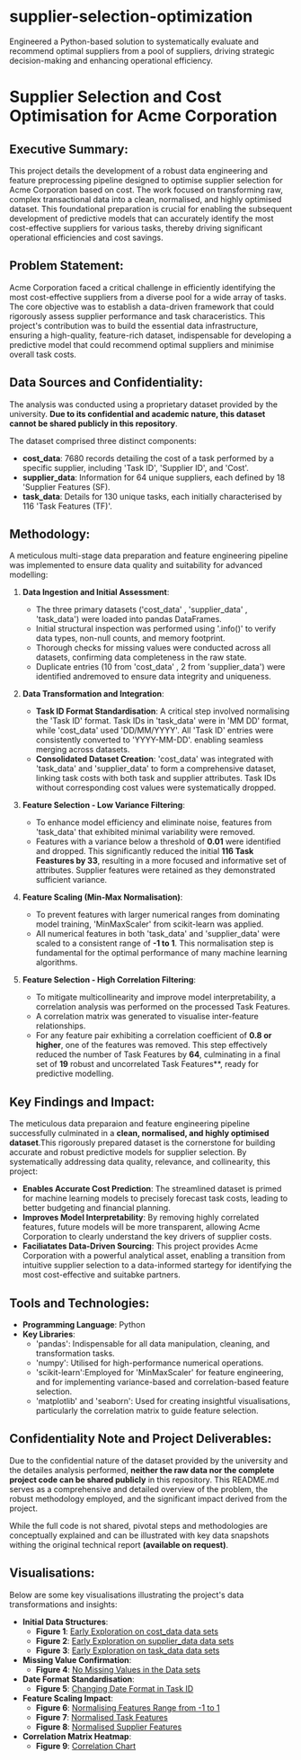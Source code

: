 # supplier-selection-optimization
Engineered a Python-based solution to systematically evaluate and recommend optimal suppliers from a pool of suppliers, driving strategic decision-making and enhancing operational efficiency.

# Supplier Selection and Cost Optimisation for Acme Corporation

## Executive Summary:
This project details the development of a robust data engineering and feature preprocessing pipeline designed to optimise supplier selection for Acme Corporation based on cost. The work focused on transforming raw, complex transactional data into a clean, normalised, and highly optimised dataset. This foundational preparation is crucial for enabling the subsequent development of predictive models that can accurately identify the most cost-effective suppliers for various tasks, thereby driving significant operational efficiencies and cost savings. 

## Problem Statement:
Acme Corporation faced a critical challenge in efficiently identifying the most cost-effective suppliers from a diverse pool for a wide array of tasks. The core objective was to establish a data-driven framework that could rigorously assess supplier performance and task characeristics. This project's contribution was to build the essential data infrastructure, ensuring a high-quality, feature-rich dataset, indispensable for developing a predictive model that could recommend optimal suppliers and minimise overall task costs. 

## Data Sources and Confidentiality:
The analysis was conducted using a proprietary dataset provided by the university. **Due to its confidential and academic nature, this dataset cannot be shared publicly in this repository**. 

The dataset comprised three distinct components:
* **cost_data**: 7680 records detailing the cost of a task performed by a specific supplier, including 'Task ID', 'Supplier ID', and 'Cost'.
* **supplier_data**: Information for 64 unique suppliers, each defined by 18 'Supplier Features (SF).
* **task_data**: Details for 130 unique tasks, each initially characterised by 116 'Task Features (TF)'.

## Methodology:
A meticulous multi-stage data preparation and feature engineering pipeline was implemented to ensure data quality and suitability for advanced modelling:
1. **Data Ingestion and Initial Assessment**:
   * The three primary datasets ('cost_data' , 'supplier_data' , 'task_data') were loaded into pandas DataFrames.
   * Initial structural inspection was performed using '.info()' to verify data types, non-null counts, and memory footprint.
   * Thorough checks for missing values were conducted across all datasets, confirming data completeness in the raw state.
   * Duplicate entries (10 from 'cost_data' , 2 from 'supplier_data') were identified andremoved to ensure data integrity and uniqueness.

2. **Data Transformation and Integration**:
   * **Task ID Format Standardisation**: A critical step involved normalising the 'Task ID' format. Task IDs in 'task_data' were in 'MM DD' format, while 'cost_data' used 'DD/MM/YYYY'. All 'Task ID' entries were consistently converted to 'YYYY-MM-DD'. enabling seamless merging across datasets.
   * **Consolidated Dataset Creation**: 'cost_data' was integrated with 'task_data' and 'supplier_data' to form a comprehensive dataset, linking task costs with both task and supplier attributes. Task IDs without corresponding cost values were systematically dropped.

3. **Feature Selection - Low Variance Filtering**:
   * To enhance model efficiency and eliminate noise, features from 'task_data' that exhibited minimal variability were removed.
   * Features with a variance below a threshold of **0.01** were identified and dropped. This significantly reduced the initial **116 Task Feastures by 33**, resulting in a more focused and informative set of attributes. Supplier features were retained as they demonstrated sufficient variance.

4. **Feature Scaling (Min-Max Normalisation)**:
   * To prevent features with larger numerical ranges from dominating model training, 'MinMaxScaler' from scikit-learn was applied.
   * All numerical features in both 'task_data' and 'supplier_data' were scaled to a consistent range of **-1 to 1**. This normalisation step is fundamental for the optimal performance of many machine learning algorithms.

5. **Feature Selection - High Correlation Filtering**:
   * To mitigate multicollinearity and improve model interpretability, a correlation analysis was performed on the processed Task Features.
   * A correlation matrix was generated to visualise inter-feature relationships.
   * For any feature pair exhibiting a correlation coefficient of **0.8 or higher**, one of the features was removed. This step effectively reduced the number of Task Features by **64**, culminating in a final set of **19** robust and uncorrelated Task Features**, ready for predictive modelling.

## Key Findings and Impact:
The meticulous data preparaion and feature engineering pipeline successfully culminated in a **clean, normalised, and highly optimised dataset**.This rigorously prepared dataset is the cornerstone for building accurate and robust predictive models for supplier selection. By systematically addressing data quality, relevance, and collinearity, this project:
* **Enables Accurate Cost Prediction**: The streamlined dataset is primed for machine learning models to precisely forecast task costs, leading to better budgeting and financial planning.
* **Improves Model Interpretability**: By removing highly correlated features, future models will be more transparent, allowing Acme Corporation to clearly understand the key drivers of supplier costs.
* **Faciliatates Data-Driven Sourcing**: This project provides Acme Corporation with a powerful analytical asset, enabling a transition from intuitive supplier selection to a data-informed startegy for identifying the most cost-effective and suitabke partners.

## Tools and Technologies:
* **Programming Language**: Python
* **Key Libraries**:
  * 'pandas': Indispensable for all data manipulation, cleaning, and transformation tasks.
  * 'numpy': Utilised for high-performance numerical operations.
  * 'scikit-learn':Employed for 'MinMaxScaler' for feature engineering, and for implementing variance-based and correlation-based feature selection.
  * 'matplotlib' and 'seaborn': Used for creating insightful visualisations, particularly the correlation matrix to guide feature selection.

## Confidentiality Note and Project Deliverables:
Due to the confidential nature of the dataset provided by the university and the detailes analysis performed, **neither the raw data nor the complete project code can be shared publicly** in this repository. This README.md serves as a comprehensive and detailed overview of the problem, the robust methodology employed, and the significant impact derived from the project. 

While the full code is not shared, pivotal steps and methodologies are conceptually explained and can be illustrated with key data snapshots withing the original technical report **(available on request)**.

## Visualisations:

Below are some key visualisations illustrating the project's data transformations and insights:

* **Initial Data Structures**:
  * **Figure 1**: [Early Exploration on cost_data data sets](https://github.com/aarushijain16/supplier-selection-optimization/blob/main/1.png)
  * **Figure 2**: [Early Exploration on supplier_data data sets](https://github.com/aarushijain16/supplier-selection-optimization/blob/main/2.png)
  * **Figure 3**: [Early Exploration on task_data data sets](https://github.com/aarushijain16/supplier-selection-optimization/blob/main/3.png)
* **Missing Value Confirmation**:
  * **Figure 4**: [No Missing Values in the Data sets](https://github.com/aarushijain16/supplier-selection-optimization/blob/main/4.png)
* **Date Format Standardisation**:
  * **Figure 5**: [Changing Date Format in Task ID](https://github.com/aarushijain16/supplier-selection-optimization/blob/main/5.png)
* **Feature Scaling Impact**:
  * **Figure 6**: [Normalising Features Range from -1 to 1](https://github.com/aarushijain16/supplier-selection-optimization/blob/main/6.png)
  * **Figure 7**: [Normalised Task Features](https://github.com/aarushijain16/supplier-selection-optimization/blob/main/7.png)
  * **Figure 8**: [Normalised Supplier Features](https://github.com/aarushijain16/supplier-selection-optimization/blob/main/8.png)
* **Correlation Matrix Heatmap**:
  * **Figure 9**: [Correlation Chart](https://github.com/aarushijain16/supplier-selection-optimization/blob/main/9.png)
